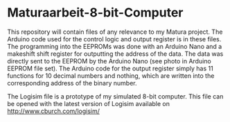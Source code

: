 # Maturaarbeit-8-bit-Computer
This repository will contain files of any relevance to my Matura project. 
The Arduino code used for the control logic and output register is in these files. The programming into the EEPROMs was done with an Arduino Nano and a makeshift shift register for outputting the address of the data. The data was directly sent to the EEPROM by the Arduino Nano (see photo in Arduino EEPROM file set).
The Arduino code for the output register simply has 11 functions for 10 decimal numbers and nothing, which are written into the corresponding address of the binary number.

The Logisim file is a prototype of my simulated 8-bit computer. This file can be opened with the latest version of Logisim available on http://www.cburch.com/logisim/ 
